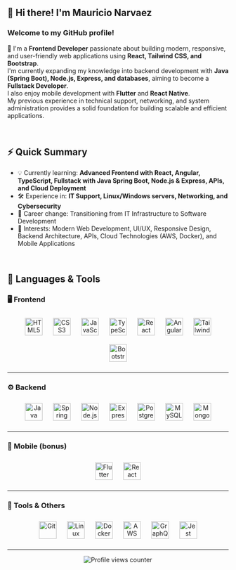 ## 👋 Hi there! I'm Mauricio Narvaez  

### Welcome to my GitHub profile!  
🎯 I'm a **Frontend Developer** passionate about building modern, responsive, and user-friendly web applications using **React, Tailwind CSS, and Bootstrap**.  
I'm currently expanding my knowledge into backend development with **Java (Spring Boot), Node.js, Express, and databases**, aiming to become a **Fullstack Developer**.  
I also enjoy mobile development with **Flutter** and **React Native**.  
My previous experience in technical support, networking, and system administration provides a solid foundation for building scalable and efficient applications.

<br/>  

## ⚡ Quick Summary  
- 💡 Currently learning: **Advanced Frontend with React, Angular, TypeScript, Fullstack with Java Spring Boot, Node.js & Express, APIs, and Cloud Deployment**  
- 🛠️ Experience in: **IT Support, Linux/Windows servers, Networking, and Cybersecurity**  
- 🔄 Career change: Transitioning from IT Infrastructure to Software Development  
- 🌱 Interests: Modern Web Development, UI/UX, Responsive Design, Backend Architecture, APIs, Cloud Technologies (AWS, Docker), and Mobile Applications  

<br/>  

## 🧰 Languages & Tools  

### 🖥️ Frontend  
<p align="center">
<a href="https://en.wikipedia.org/wiki/HTML5" target="_blank"><img src="https://profilinator.rishav.dev/skills-assets/html5-original-wordmark.svg" alt="HTML5" height="40" style="margin:10px" /></a>
<a href="https://www.w3schools.com/css/" target="_blank"><img src="https://profilinator.rishav.dev/skills-assets/css3-original-wordmark.svg" alt="CSS3" height="40" style="margin:10px" /></a>
<a href="https://www.javascript.com/" target="_blank"><img src="https://profilinator.rishav.dev/skills-assets/javascript-original.svg" alt="JavaScript" height="40" style="margin:10px" /></a>
<a href="https://www.typescriptlang.org/" target="_blank"><img src="https://profilinator.rishav.dev/skills-assets/typescript-original.svg" alt="TypeScript" height="40" style="margin:10px" /></a>
<a href="https://reactjs.org/" target="_blank"><img src="https://profilinator.rishav.dev/skills-assets/react-original-wordmark.svg" alt="React" height="40" style="margin:10px" /></a>
<a href="https://angular.io/" target="_blank"><img src="https://profilinator.rishav.dev/skills-assets/angularjs-original.svg" alt="Angular" height="40" style="margin:10px" /></a>
<a href="https://www.tailwindcss.com/" target="_blank"><img src="https://profilinator.rishav.dev/skills-assets/tailwindcss.svg" alt="Tailwind CSS" height="40" style="margin:10px" /></a>
<a href="https://getbootstrap.com/" target="_blank"><img src="https://profilinator.rishav.dev/skills-assets/bootstrap-plain.svg" alt="Bootstrap" height="40" style="margin:10px" /></a>
</p>

---

### ⚙️ Backend  
<p align="center">
<a href="https://www.java.com/" target="_blank"><img src="https://profilinator.rishav.dev/skills-assets/java-original-wordmark.svg" alt="Java" height="40" style="margin:10px" /></a>
<a href="https://spring.io/projects/spring-framework" target="_blank"><img src="https://profilinator.rishav.dev/skills-assets/springio-icon.svg" alt="Spring" height="40" style="margin:10px" /></a>
<a href="https://nodejs.org/" target="_blank"><img src="https://profilinator.rishav.dev/skills-assets/nodejs-original-wordmark.svg" alt="Node.js" height="40" style="margin:10px" /></a>
<a href="https://expressjs.com/" target="_blank"><img src="https://profilinator.rishav.dev/skills-assets/express-original-wordmark.svg" alt="Express.js" height="40" style="margin:10px" /></a>
<a href="https://www.postgresql.org/" target="_blank"><img src="https://profilinator.rishav.dev/skills-assets/postgresql-original-wordmark.svg" alt="PostgreSQL" height="40" style="margin:10px" /></a>
<a href="https://www.mysql.com/" target="_blank"><img src="https://profilinator.rishav.dev/skills-assets/mysql-original-wordmark.svg" alt="MySQL" height="40" style="margin:10px" /></a>
<a href="https://www.mongodb.com/" target="_blank"><img src="https://profilinator.rishav.dev/skills-assets/mongodb-original-wordmark.svg" alt="MongoDB" height="40" style="margin:10px" /></a>
</p>

---

### 📱 Mobile (bonus)  
<p align="center">
<a href="https://flutter.dev/" target="_blank"><img src="https://profilinator.rishav.dev/skills-assets/flutterio-icon.svg" alt="Flutter" height="40" style="margin:10px" /></a>
<a href="https://reactnative.dev/" target="_blank"><img src="https://cdn.worldvectorlogo.com/logos/react-2.svg" alt="React Native" height="40" style="margin:10px" /></a>
</p>

---

### 🧩 Tools & Others  
<p align="center">
<a href="https://github.com/" target="_blank"><img src="https://profilinator.rishav.dev/skills-assets/git-scm-icon.svg" alt="Git" height="40" style="margin:10px" /></a>
<a href="https://www.linux.org/" target="_blank"><img src="https://profilinator.rishav.dev/skills-assets/linux-original.svg" alt="Linux" height="40" style="margin:10px" /></a>
<a href="https://www.docker.com/" target="_blank"><img src="https://profilinator.rishav.dev/skills-assets/docker-original-wordmark.svg" alt="Docker" height="40" style="margin:10px" /></a>
<a href="https://aws.amazon.com/" target="_blank"><img src="https://profilinator.rishav.dev/skills-assets/amazonwebservices-original-wordmark.svg" alt="AWS" height="40" style="margin:10px" /></a>
<a href="https://graphql.org/" target="_blank"><img src="https://profilinator.rishav.dev/skills-assets/graphql.png" alt="GraphQL" height="40" style="margin:10px" /></a>
<a href="https://www.jestjs.io/" target="_blank"><img src="https://profilinator.rishav.dev/skills-assets/jest.svg" alt="Jest" height="40" style="margin:10px" /></a>
</p>

---

<p align="center">
<img src="https://komarev.com/ghpvc/?username=madandev02&&style=flat-square" alt="Profile views counter"/>
</p>
